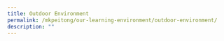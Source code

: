 ```yaml
---
title: Outdoor Environment
permalink: /mkpeitong/our-learning-environment/outdoor-environment/
description: ""
---
```

